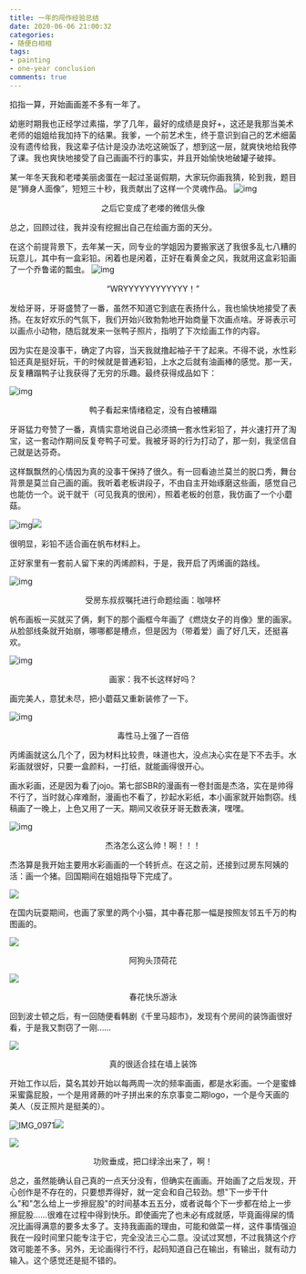 ```yaml
---
title: 一年的闯作经验总结 
date: 2020-06-06 21:00:32
categories:
- 随便白相相
tags: 
- painting
- one-year conclusion
comments: true
---
```


掐指一算，开始画画差不多有一年了。

幼崽时期我也正经学过素描，学了几年，最好的成绩是良好+，这还是我那当美术老师的姐姐给我加持下的结果。我爹，一个前艺术生，终于意识到自己的艺术细菌没有遗传给我，我这辈子估计是没办法吃这碗饭了，想到这一层，就爽快地给我停了课。我也爽快地接受了自己画画不行的事实，并且开始愉快地破罐子破摔。

某一年冬天我和老喽美丽卤蛋在一起过圣诞假期，大家玩你画我猜，轮到我，题目是“狮身人面像”，短短三十秒，我贡献出了这样一个灵魂作品。
![img](<https://tva1.sinaimg.cn/large/007S8ZIlgy1gfjgo49i51j30v60tljsw.jpg>)

<center>之后它变成了老喽的微信头像</center>

总之，回顾过往，我并没有挖掘出自己在绘画方面的天分。

在这个前提背景下，去年某一天，同专业的学姐因为要搬家送了我很多乱七八糟的玩意儿，其中有一盒彩铅。闲着也是闲着，正好在看黄金之风，我就用这盒彩铅画了一个乔鲁诺的瓢虫。
![img](<https://tva1.sinaimg.cn/large/007S8ZIlgy1gfjgzinmd0j30u0140hdt.jpg>)

<center>“WRYYYYYYYYYYYY！”</center>

发给牙哥，牙哥盛赞了一番，虽然不知道它到底在表扬什么，我也愉快地接受了表扬。在友好欢乐的气氛下，我们开始兴致勃勃地开始商量下次画点啥。牙哥表示可以画点小动物，随后就发来一张鸭子照片，指明了下次绘画工作的内容。

因为实在是没事干，确定了内容，当天我就撸起袖子干了起来。不得不说，水性彩铅还真是挺好玩，干的时候就是普通彩铅，上水之后就有油画棒的感觉。那一天，反复糟蹋鸭子让我获得了无穷的乐趣。最终获得成品如下：

![img](<https://tva1.sinaimg.cn/large/007S8ZIlgy1gfjhdid7atj30u014041d.jpg>)

<center>鸭子看起来情绪稳定，没有白被糟蹋</center>

牙哥猛力夸赞了一番，真情实意地说自己必须搞一套水性彩铅了，并火速打开了淘宝，这一套动作期间反复夸鸭子可爱。我被牙哥的行为打动了，那一刻，我坚信自己就是达芬奇。

这样飘飘然的心情因为真的没事干保持了很久。有一回看迪兰莫兰的脱口秀，舞台背景是莫兰自己画的画。我听着老板讲段子，不由自主开始琢磨这些画，感觉自己也能仿一个。说干就干（可见我真的很闲），照着老板的创意，我仿画了一个小蘑菇。

![img]()![](https://tva1.sinaimg.cn/large/007S8ZIlgy1gfjhupkzwwj30u0140n2k.jpg)

很明显，彩铅不适合画在帆布材料上。

正好家里有一套前人留下来的丙烯颜料，于是，我开启了丙烯画的路线。

![img](https://tva1.sinaimg.cn/large/007S8ZIlgy1gfji8blji4j30u0140ak4.jpg)

<center>受房东叔叔嘱托进行命题绘画：咖啡杯</center>

帆布画板一买就买了俩，剩下的那个画框今年画了《燃烧女子的肖像》里的画家。从脸部线条就开始崩，哪哪都是槽点，但是因为（带着爱）画了好几天，还挺喜欢。

![img](<https://tva1.sinaimg.cn/large/007S8ZIlgy1gfjibiejtij30u01404qq.jpg>)

<center>画家：我不长这样好吗？</center>

画完美人，意犹未尽，把小蘑菇又重新装修了一下。

![img](https://tva1.sinaimg.cn/large/007S8ZIlgy1gfjigcf9gzj30u01404qr.jpg)

<center>毒性马上强了一百倍</center>

丙烯画就这么几个了，因为材料比较贵，味道也大，没点决心实在是下不去手。水彩画就很好，只要一盒颜料，一打纸，就能画得很开心。

画水彩画，还是因为看了jojo。第七部SBR的漫画有一卷封面是杰洛，实在是帅得不行了，当时就心痒难耐，漫画也不看了，抄起水彩纸，本小画家就开始剽窃。线稿画了一晚上，上色又用了一天。期间又收获牙哥无数表演，嘿嘿。

![img](https://tva1.sinaimg.cn/large/007S8ZIlgy1gfjio9yel3j30u0140u11.jpg)

<center>杰洛怎么这么帅！啊！！！</center>

杰洛算是我开始主要用水彩画画的一个转折点。在这之前，还接到过房东阿姨的活：画一个猪。回国期间在姐姐指导下完成了。

![](https://tva1.sinaimg.cn/large/007S8ZIlgy1gfjisug3prj31400u0e83.jpg)

在国内玩耍期间，也画了家里的两个小猫，其中春花那一幅是按照友邻五千万的构图画的。

![](https://tva1.sinaimg.cn/large/007S8ZIlgy1gfjiyiehr1j31410u0hdu.jpg)

<center>阿狗头顶荷花</center>

![](https://tva1.sinaimg.cn/large/007S8ZIlgy1gfjiylk6j9j30u01407wj.jpg)

<center>春花快乐游泳</center>

回到波士顿之后，有一回随便看韩剧《千里马超市》，发现有个房间的装饰画很好看，于是我又剽窃了一刚……

![](https://tva1.sinaimg.cn/large/007S8ZIlgy1gfjj0pjn7pj31400u0hdv.jpg)

<center>真的很适合挂在墙上装饰</center>

开始工作以后，莫名其妙开始以每两周一次的频率画画，都是水彩画。一个是蜜蜂采蜜露屁股，一个是用肾蕨的叶子拼出来的东京事变二期logo，一个是今天画的美人（反正照片是挺美的）。





![IMG_0971](/Users/yaofeiwang/Downloads/IMG_0971.JPG)![](https://tva1.sinaimg.cn/large/007S8ZIlgy1gfjjfy379jj30u0140npf.jpg)

![](https://tva1.sinaimg.cn/large/007S8ZIlgy1gfjjgx7laej30u0140u11.jpg)

<center>功败垂成，把口绿涂出来了，啊！</center>

总之，虽然能确认自己真的一点天分没有，但确实在画画。开始画了之后发现，开心创作是不存在的，只要想弄得好，就一定会和自己较劲。想"下一步干什么"和"怎么给上一步擦屁股"的时间基本五五分，或者说每个下一步都在给上一步擦屁股……很难在过程中得到快乐。即使画完了也未必有成就感，毕竟画得屎的情况比画得满意的要多太多了。支持我画画的理由，可能和做菜一样，这件事情强迫我在一段时间里只能专注于它，完全没法三心二意。没试过冥想，不过我猜这个疗效可能差不多。另外，无论画得行不行，起码知道自己在输出，有输出，就有动力输入。这个感觉还是挺不错的。